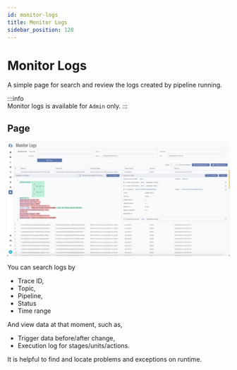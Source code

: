 ```yaml
---
id: monitor-logs  
title: Monitor Logs  
sidebar_position: 120
---
```


# Monitor Logs

A simple page for search and review the logs created by pipeline running.

:::info  
Monitor logs is available for `Admin` only.
:::

## Page

![Monitor Logs](images/monitor-logs.png)

You can search logs by

- Trace ID,
- Topic,
- Pipeline,
- Status
- Time range

And view data at that moment, such as,

- Trigger data before/after change,
- Execution log for stages/units/actions.

It is helpful to find and locate problems and exceptions on runtime.